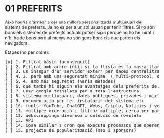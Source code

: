 
# 01 PREFERITS

Això hauria d'arribar a ser una millora personalitzada multiusuari del sistema de preferits. 
Ja ho és per a un sol usuari per tenir filtres. Si no són bons els sistemes de preferits actuals 
potser sigui perquè no ho he mirat i n'hi ha de bons però al menys no són gens bons els que 
porten els navigadors.

Etapes (no per ordre):
<pre>
[x] 1. Filtrat bàsic (aconseguit) 
[ ] 2. Filtrat amb arbre (útil si la llista es fa massa llarga) alternatiu
[ ] 3. us insegur d'un servidor extern per dades centralitzades
[ ] 4. 3. però amb una seguretat mínima  ( multi-protocol, del tipus "id, clau, mètode" ) 
[ ] 5. 4. amb més seguretat (varis mètodes)
[ ] 6. que també hi siguin els avantatges dels preferits de, per exemple, chrome però també els altres
[ ] 7. usar google translate per a tota l'estructura
[ ] 8. sistema multiusuari, dades públiques, privades i mixtes, control d'administrador (aprovar publicacions)
[ ] 9. documentació per fer instalació del sistema etc
[ ] 10. fonts: YouTube, ChatGPT, Webs, Cripto, Noticies i veure quins etcéteres si existeixen
[ ] 11. multiple ordenació i filtrar múltiple, cerca per paraules
[ ] 12. webscrappings diversos i detecció de novetats
[ ] 13. API
[ ] 14. Cosa similar a cron que executa processos que operen amb la API
[ ] 15. projecte de popularització (seo i sponsors)
</pre>
